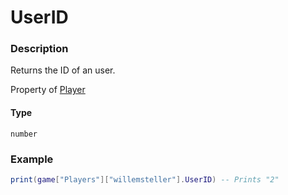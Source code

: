 # UserID

### Description

Returns the ID of an user.

Property of [Player](/classes/Player/)

#### Type

`number`

### Example

```lua
print(game["Players"]["willemsteller"].UserID) -- Prints "2"
```
